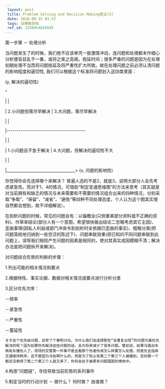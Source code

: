 ```yaml
---
 layout: post
 title: Problem Solving and Decision Making笔记(3)
 date: 2018-09-15 03:53
 tags: 旧博客存档
 ref_id: 1536954820595
---
```

第一步骤 － 处境分析



当问题发生了的时候，我们绝不应该单凭一股激情冲动，连问题和处境都未作细心分析便盲目乱干一番，或将之束之高阁，拖延时间；很多严重的问题是因为在处理初期处理不当而将问题拖延及将严重性扩大所致。故在处理问题之前必须认清问题的影响程度和逼切性,
我们可以根据这个标准将问题划入这四类里面：



(y, 解决的逼切性)

^

|                            |

| 2.小问题但需尽早解决 | 3.大问题，需尽早解决

|                            |

|----------------------------------------

|                             |

| 1.小问题且不急于解决  | 4.大问题，但解决的逼切性不大

|                             |

|___________________________________> (x, 问题的影响性)



你觉得你会先选择哪个来解决？
普遍人选的不是2，就是3，说明大部分人会先考虑紧急性。而对于1，4的情况，可借助“制定变通思维图”的方法来思考（其实就是对当前拥有和缺乏的情况与未来需要和不需要的情况组合出来的四种情况，分别采取“争取”、“保留”、“减省”、“避免”等四种不同处理态度，个人认为这个图其实很自然都会想到，故不详细解说）。



在剖析问题的时候，常见的问题会有：以偏概全(只侧重某部分资料或不正确的资料)、作草率结论(部分人有一个意图，希望很快做出结论二忽略考虑其它主因)、歪曲事理(因私人利益或部门冲突令到剖析时全依据已歪曲的事实)、粗略分类(把问题笼统地归纳到一些空泛的陈述下)、问题串联效果(把已知的不同问题串联到此问题上，误导我们相信产生问题的因素是相同的，使对其真实成因模糊不清；解决办法是把问题拆开来解决)。



对问题综合形势的判断的步骤：

1.列出可能的相关情况和要点

2.根据特性、事实论据、数据对相关情况或要点进行分析分类

3.区分优先次序：

 －频率

 －紧急性

 －严重性

 －蔓延性

    关于这个优先级问题，还举了个事例讨论。为什么我们会选择那些“会重复出现”的问题为最优先解决的呢？因为如果你先解决这些问题的话，会为将来减少了很多问题。譬如说，如果马路出车祸有车撞伤人了，现场的交警第一件事不是去看那个伤者伤成怎么样要怎么处理，而是先去指挥交通维持秩序，这不是因为冷血啊什么的，而是为了防止有第二个第三个人被撞到，否则第一个都还没救得了第二个第三个人就又来了，你将会处于被更多问题围困的境地中。



4.构思“问题链”，寻找导致当前形势的系列事件

5.制定当时的行动计划 － 做什么？ 何时做？ 由谁做？

